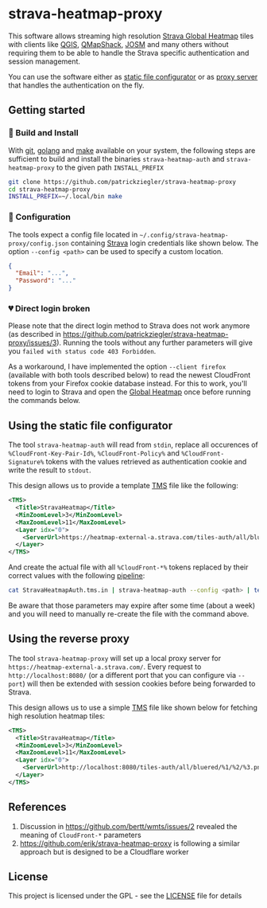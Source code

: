 # strava-heatmap-proxy

This software allows streaming high resolution [Strava Global Heatmap](https://www.strava.com/maps/global-heatmap) tiles with clients like [QGIS](https://qgis.org/de/site/), [QMapShack](https://github.com/Maproom/qmapshack/wiki), [JOSM](https://josm.openstreetmap.de/) and many others without requiring them to be able to handle the Strava specific authentication and session management.

You can use the software either as [static file configurator](#using-the-static-file-configurator) or as [proxy server](#using-the-reverse-proxy) that handles the authentication on the fly.

## Getting started

### :hammer: Build and Install

With [git](https://git-scm.com/downloads), [golang](https://go.dev/) and [make](https://www.gnu.org/software/make/) available on your system, the following steps are sufficient to build and install the binaries `strava-heatmap-auth` and `strava-heatmap-proxy` to the given path `INSTALL_PREFIX`

```sh
git clone https://github.com/patrickziegler/strava-heatmap-proxy
cd strava-heatmap-proxy
INSTALL_PREFIX=~/.local/bin make
```

### :wrench: Configuration

The tools expect a config file located in `~/.config/strava-heatmap-proxy/config.json` containing [Strava](https://www.strava.com/) login credentials like shown below.
The option `--config <path>` can be used to specify a custom location.

```json
{
  "Email": "...",
  "Password": "..."
}
```

### :broken_heart: Direct login broken

Please note that the direct login method to Strava does not work anymore (as described in https://github.com/patrickziegler/strava-heatmap-proxy/issues/3).
Running the tools without any further parameters will give you `failed with status code 403 Forbidden`.

As a workaround, I have implemented the option `--client firefox` (available with both tools described below) to read the newest CloudFront tokens from your Firefox cookie database instead.
For this to work, you'll need to login to Strava and open the [Global Heatmap](https://www.strava.com/maps/global-heatmap) once before running the commands below.

## Using the static file configurator

The tool `strava-heatmap-auth` will read from `stdin`, replace all occurences of `%CloudFront-Key-Pair-Id%`, `%CloudFront-Policy%` and `%CloudFront-Signature%` tokens with the values retrieved as authentication cookie and write the result to `stdout`.

This design allows us to provide a template [TMS](https://wiki.openstreetmap.org/wiki/TMS) file like the following:

```xml
<TMS>
  <Title>StravaHeatmap</Title>
  <MinZoomLevel>3</MinZoomLevel>
  <MaxZoomLevel>11</MaxZoomLevel>
  <Layer idx="0">
    <ServerUrl>https://heatmap-external-a.strava.com/tiles-auth/all/bluered/%1/%2/%3.png?v=19&amp;Key-Pair-Id=%CloudFront-Key-Pair-Id%&amp;Policy=%CloudFront-Policy%&amp;Signature=%CloudFront-Signature%</ServerUrl>
  </Layer>
</TMS>
```

And create the actual file with all `%CloudFront-*%` tokens replaced by their correct values with the following [pipeline](https://en.wikipedia.org/wiki/Pipeline_(Unix)):

```sh
cat StravaHeatmapAuth.tms.in | strava-heatmap-auth --config <path> | tee StravaHeatmapAuth.tms
```

Be aware that those parameters may expire after some time (about a week) and you will need to manually re-create the file with the command above.

## Using the reverse proxy

The tool `strava-heatmap-proxy` will set up a local proxy server for `https://heatmap-external-a.strava.com/`.
Every request to `http://localhost:8080/` (or a different port that you can configure via `--port`) will then be extended with session cookies before being forwarded to Strava.

This design allows us to use a simple [TMS](https://wiki.openstreetmap.org/wiki/TMS) file like shown below for fetching high resolution heatmap tiles:

```xml
<TMS>
  <Title>StravaHeatmap</Title>
  <MinZoomLevel>3</MinZoomLevel>
  <MaxZoomLevel>11</MaxZoomLevel>
  <Layer idx="0">
    <ServerUrl>http://localhost:8080/tiles-auth/all/bluered/%1/%2/%3.png</ServerUrl>
  </Layer>
</TMS>
```

## References

1. Discussion in https://github.com/bertt/wmts/issues/2 revealed the meaning of `CloudFront-*` parameters
1. https://github.com/erik/strava-heatmap-proxy is following a similar approach but is designed to be a Cloudflare worker

## License

This project is licensed under the GPL - see the [LICENSE](LICENSE) file for details

